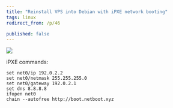 ```yaml
---
title: "Reinstall VPS into Debian with iPXE network booting"
tags: linux
redirect_from: /p/46

published: false
---
```




![](/image/linux/ipxe/get-vps.png)

iPXE commands:

```shell
set net0/ip 192.0.2.2
set net0/netmask 255.255.255.0
set net0/gateway 192.0.2.1
set dns 8.8.8.8
ifopen net0
chain --autofree http://boot.netboot.xyz
```

  [netboot]: https://netboot.xyz/docs/booting/ipxe
  [ipxe-set]: https://ipxe.org/cmd/set